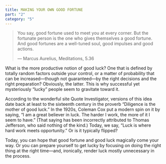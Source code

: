 ```yaml
---
title: MAKING YOUR OWN GOOD FORTUNE
part: "2"
category: "5"
---
```


> You say, good fortune used to meet you at every corner. But the fortunate person is the one who gives themselves a good fortune. And good fortunes are a well-tuned soul, good impulses and good actions.
>
> — Marcus Aurelius, Meditations, 5.36

What is the more productive notion of good luck? One that is defined by totally random factors outside your control, or a matter of probability that can be increased—though not guaranteed—by the right decisions and the right preparation? Obviously, the latter. This is why successful yet mysteriously “lucky” people seem to gravitate toward it.

According to the wonderful site Quote Investigator, versions of this idea date back at least to the sixteenth century in the proverb “Diligence is the mother of good luck.” In the 1920s, Coleman Cox put a modern spin on it by saying, “I am a great believer in luck. The harder I work, the more of it I seem to have.” (That saying has been incorrectly attributed to Thomas Jefferson, who said nothing of the kind.) Today, we say, “Luck is where hard work meets opportunity.” Or is it typically flipped?

Today, you can hope that good fortune and good luck magically come your way. Or you can prepare yourself to get lucky by focusing on doing the right thing at the right time—and, ironically, render luck mostly unnecessary in the process.
